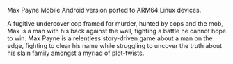 Max Payne Mobile Android version ported to ARM64 Linux devices.

A fugitive undercover cop framed for murder, hunted by cops and the mob, Max is a man with his back against the wall, fighting a battle he cannot hope to win. Max Payne is a relentless story-driven game about a man on the edge, fighting to clear his name while struggling to uncover the truth about his slain family amongst a myriad of plot-twists.
